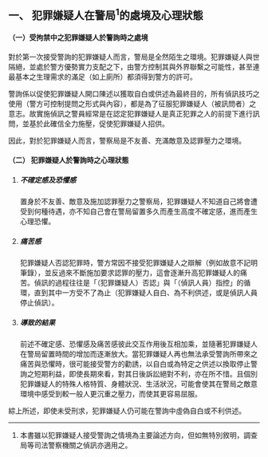 ## 一、 犯罪嫌疑人在警局<sup>1</sup>的處境及心理狀態

#### （一）受拘禁中之犯罪嫌疑人於警詢時之處境

對於第一次接受警詢的犯罪嫌疑人而言，警局是全然陌生之環境。犯罪嫌疑人與世隔絕，並處於警方優勢實力支配之下，由警方控制其與外界聯繫之可能性，甚至連最基本之生理需求的滿足（如上廁所）都須得到警方的許可。

警詢係以促使犯罪嫌疑人開口陳述以獲取自白或供述為最終目的，所有偵訊技巧之使用（警方可控制提問之形式與內容），都是為了征服犯罪嫌疑人（被訊問者）之意志。故實施偵訊之警員經常是在認定犯罪嫌疑人是真正犯罪之人的前提下進行訊問，並基於此確信全力施壓，促使犯罪嫌疑人招供。

因此，對於犯罪嫌疑人而言，警察局是不友善、充滿敵意及認罪壓力之環境。

#### （二） 犯罪嫌疑人於警詢時之心理狀態

1. ##### 不確定感及恐懼感

   置身於不友善、敵意及施加認罪壓力之警察局，犯罪嫌疑人不知道自己將會遭受到何種待遇，亦不知自己會在警局留置多久而產生高度不確定感，進而產生心理恐懼。

2. ##### 痛苦感

   犯罪嫌疑人否認犯罪時，警方常因不接受犯罪嫌疑人之辯解（例如故意不記明筆錄），並反過來不斷施加要求認罪的壓力，這會逐漸升高犯罪嫌疑人的痛苦。偵訊的過程往往是「（犯罪嫌疑人）否認」與「（偵訊人員）指控」的循環，直到其中一方受不了為止（犯罪嫌疑人自白、為不利供述，或是偵訊人員停止偵訊）。

3. ##### 導致的結果

   前述不確定感、恐懼感及痛苦感彼此交互作用後互相加乘，並隨著犯罪嫌疑人在警局留置時間的增加而逐漸放大。當犯罪嫌疑人再也無法承受警詢所帶來之痛苦與恐懼時，很可能接受警方的勸誘，以自白或為特定之供述以換取停止警詢之短期利益，即使長期來看，對其日後訴訟絕對不利，亦在所不惜。且個別犯罪嫌疑人的特殊人格特質、身體狀況、生活狀況，可能會使其在警局之敵意環境中感受到較一般人更沉重之壓力，而使其更容易屈服。

綜上所述，即使未受刑求，犯罪嫌疑人仍可能在警詢中虛偽自白或不利供述。

***

1. 本書雖以犯罪嫌疑人接受警詢之情境為主要論述方向，但如無特別敘明，調查局等司法警察機關之偵訊亦適用之。